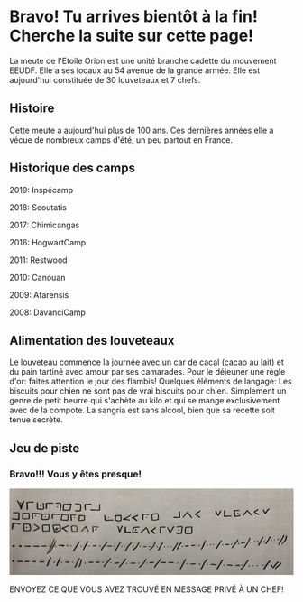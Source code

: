 # Bravo! Tu arrives bientôt à la fin! Cherche la suite sur cette page!

La meute de l'Etoile Orion est une unité branche cadette du mouvement EEUDF. Elle a ses locaux au 54 avenue de la grande armée. Elle est aujourd'hui constituée de 30 louveteaux et 7 chefs.

## Histoire

Cette meute a aujourd'hui plus de 100 ans. Ces dernières années elle a vécue de nombreux camps d'été, un peu partout en France.

## Historique des camps

2019: Inspécamp

2018: Scoutatis

2017: Chimicangas

2016: HogwartCamp

2011: Restwood

2010: Canouan

2009: Afarensis

2008: DavanciCamp

## Alimentation des louveteaux

Le louveteau commence la journée avec un car de cacal (cacao au lait) et du pain tartiné avec amour par ses camarades. Pour le déjeuner une règle d'or: faites attention le jour des flambis!
Quelques éléments de langage:
Les biscuits pour chien ne sont pas de vrai biscuits pour chien. Simplement un genre de petit beurre qui s'achète au kilo et qui se mange exclusivement avec de la compote.
La sangria est sans alcool, bien que sa recette soit tenue secrète.

## Jeu de piste

### Bravo!!! Vous y êtes presque! 

![](img/IMG_1856.jpg)

ENVOYEZ CE QUE VOUS AVEZ TROUVÉ EN MESSAGE PRIVÉ À UN CHEF!